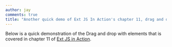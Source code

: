 ```yaml
---
author: jay
comments: true
title: "Another quick demo of Ext JS In Action's chapter 11, drag and drop with dom elements"
---
```


Below is a quick demonstration of the Drag and drop with elements that is covered in chapter 11 of [Ext JS in Action](http://manning.com/garcia).

